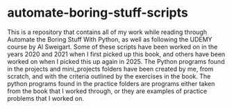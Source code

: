 # automate-boring-stuff-scripts
This is a repository that contains all of my work while reading through Automate the Boring Stuff With Python, as well as following the UDEMY course by Al Sweigart. Some of these scripts have been worked on in the years 2020 and 2021 when I first picked up this book, and others have been worked on when I picked this up again in 2025. The Python programs found in the projects and mini_projects folders have been created by me, from scratch, and with the criteria outlined by the exercises in the book. The python programs found in the practice folders are programs either taken from the book that I worked through, or they are examples of practice problems that I worked on.

